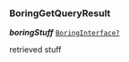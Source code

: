

### BoringGetQueryResult





  
<article>

***boringStuff*** [`BoringInterface?`](#boring-object) 

retrieved stuff

</article>

